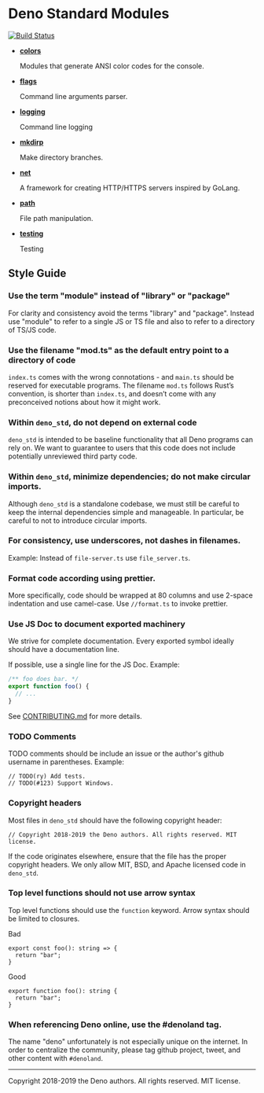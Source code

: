 # Deno Standard Modules

[![Build Status](https://dev.azure.com/denoland/deno_std/_apis/build/status/denoland.deno_std?branchName=master)](https://dev.azure.com/denoland/deno_std/_build/latest?definitionId=2?branchName=master)

- **[colors](./colors/)**

  Modules that generate ANSI color codes for the console.

- **[flags](./flags/)**

  Command line arguments parser.

- **[logging](./logging/)**

  Command line logging

- **[mkdirp](./mkdirp/)**

  Make directory branches.

- **[net](./net/)**

  A framework for creating HTTP/HTTPS servers inspired by GoLang.

- **[path](./fs/path)**

  File path manipulation.

- **[testing](./testing/)**

  Testing

## Style Guide

### Use the term "module" instead of "library" or "package"

For clarity and consistency avoid the terms "library" and "package". Instead use
"module" to refer to a single JS or TS file and also to refer to a directory of
TS/JS code.

### Use the filename "mod.ts" as the default entry point to a directory of code

`index.ts` comes with the wrong connotations - and `main.ts` should be reserved
for executable programs. The filename `mod.ts` follows Rust’s convention, is
shorter than `index.ts`, and doesn’t come with any preconceived notions about
how it might work.

### Within `deno_std`, do not depend on external code

`deno_std` is intended to be baseline functionality that all Deno programs can
rely on. We want to guarantee to users that this code does not include
potentially unreviewed third party code.

### Within `deno_std`, minimize dependencies; do not make circular imports.

Although `deno_std` is a standalone codebase, we must still be careful to keep
the internal dependencies simple and manageable. In particular, be careful to
not to introduce circular imports.

### For consistency, use underscores, not dashes in filenames.

Example: Instead of `file-server.ts` use `file_server.ts`.

### Format code according using prettier.

More specifically, code should be wrapped at 80 columns and use 2-space
indentation and use camel-case. Use `//format.ts` to invoke prettier.

### Use JS Doc to document exported machinery

We strive for complete documentation. Every exported symbol ideally should have
a documentation line.

If possible, use a single line for the JS Doc. Example:

```ts
/** foo does bar. */
export function foo() {
  // ...
}
```

See [CONTRIBUTING.md](https://github.com/denoland/deno/blob/master/.github/CONTRIBUTING.md#documenting-apis)
for more details.

### TODO Comments

TODO comments should be include an issue or the author's github username in
parentheses. Example:

```
// TODO(ry) Add tests.
// TODO(#123) Support Windows.
```

### Copyright headers

Most files in `deno_std` should have the following copyright header:

```
// Copyright 2018-2019 the Deno authors. All rights reserved. MIT license.
```

If the code originates elsewhere, ensure that the file has the proper copyright
headers. We only allow MIT, BSD, and Apache licensed code in `deno_std`.

### Top level functions should not use arrow syntax

Top level functions should use the `function` keyword. Arrow syntax should be
limited to closures.

Bad

```
export const foo(): string => {
  return "bar";
}
```

Good

```
export function foo(): string {
  return "bar";
}
```

### When referencing Deno online, use the #denoland tag.

The name "deno" unfortunately is not especially unique on the internet. In order
to centralize the community, please tag github project, tweet, and other content
with `#denoland`.

---

Copyright 2018-2019 the Deno authors. All rights reserved. MIT license.
